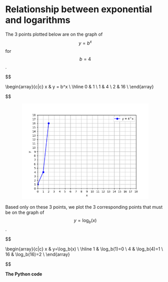 # Relationship between exponential and logarithms

The 3 points plotted below are on the graph of $$y=b^x$$ for $$b=4$$.

$$

  \begin{array}{c|c}
    x & y = b^x \\
    \hline
    0 & 1       \\
    1 & 4       \\
    2 & 16      \\
  \end{array}

$$

<p align="center">
    <img src="./assets/img1.png" alt="img1" width="400"/>
</p>


Based only on these 3 points, we plot the 3 corresponding points that must be on the graph of $$y=\log_{b}(x)$$.

$$

\begin{array}{c|c}
            x & y=\log_b(x) \\
            \hline
            1 &     \log_b(1)=0     \\
            4 &     \log_b(4)=1     \\
            16 &    \log_b(16)=2    \\
\end{array}

$$

**The Python code**

```python

```